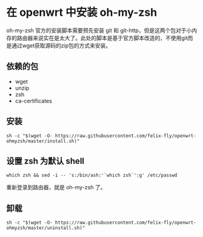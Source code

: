 # 在 openwrt 中安装 oh-my-zsh

oh-my-zsh 官方的安装脚本需要预先安装 git 和 git-http，但是这两个包对于小内存的路由器来说实在是太大了。此处的脚本是基于官方脚本改造的，不使用git而是通过wget获取源码的zip包的方式来安装。

## 依赖的包

* wget
* unzip
* zsh
* ca-certificates

## 安装

```shell
sh -c "$(wget -O- https://raw.githubusercontent.com/felix-fly/openwrt-ohmyzsh/master/install.sh)"
```

## 设置 zsh 为默认 shell

```shell
which zsh && sed -i -- 's:/bin/ash:'`which zsh`':g' /etc/passwd
```

重新登录到路由器，就是 oh-my-zsh 了。

## 卸载

```shell
sh -c "$(wget -O- https://raw.githubusercontent.com/felix-fly/openwrt-ohmyzsh/master/uninstall.sh)"
```
